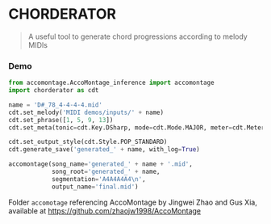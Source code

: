 # CHORDERATOR

> A useful tool to generate chord progressions according to melody MIDIs


### Demo

```python
from accomontage.AccoMontage_inference import accomontage
import chorderator as cdt

name = 'D#_78_4-4-4-4.mid'
cdt.set_melody('MIDI demos/inputs/' + name)
cdt.set_phrase([1, 5, 9, 13])
cdt.set_meta(tonic=cdt.Key.DSharp, mode=cdt.Mode.MAJOR, meter=cdt.Meter.FOUR_FOUR)

cdt.set_output_style(cdt.Style.POP_STANDARD)
cdt.generate_save('generated_' + name, with_log=True)

accomontage(song_name='generated_' + name + '.mid',
            song_root='generated_' + name,
            segmentation='A4A4A4A4\n',
            output_name='final.mid')
```

Folder ``accomotage`` referencing AccoMontage by Jingwei Zhao and Gus Xia, available at https://github.com/zhaojw1998/AccoMontage
